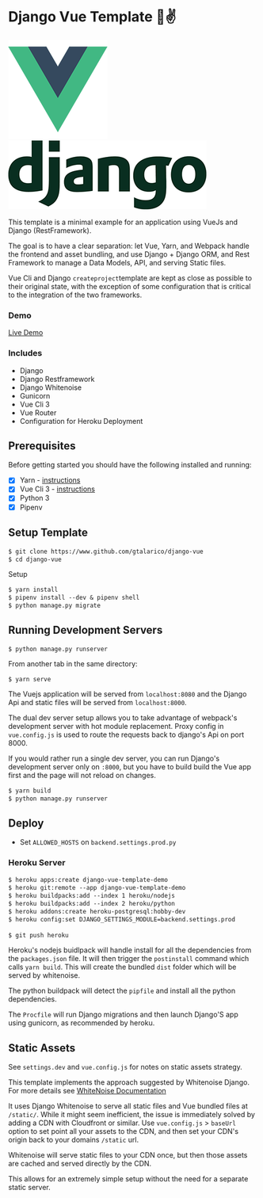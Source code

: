 # Django Vue Template 🐍✌️

![Vue Logo](/src/assets/logo-vue.png "Vue Logo")
![Django Logo](/src/assets/logo-django.png "Django Logo")

This template is a minimal example for an application using VueJs and Django (RestFramework).

The goal is to have a clear separation: let Vue, Yarn, and Webpack handle the frontend and asset bundling,
and use Django + Django ORM, and Rest Framework to manage a Data Models, API, and serving Static files.

Vue Cli and Django `createproject`template are kept as close as possible to their
original state, with the exception of some configuration that is critical
to the integration of the two frameworks.

### Demo

[Live Demo](https://django-vue-template-demo.herokuapp.com/)

### Includes

* Django
* Django Restframework
* Django Whitenoise
* Gunicorn
* Vue Cli 3
* Vue Router
* Configuration for Heroku Deployment


## Prerequisites

Before getting started you should have the following installed and running:

- [X] Yarn - [instructions](https://yarnpkg.com/en/docs/install#mac-stable)
- [X] Vue Cli 3 - [instructions](https://cli.vuejs.org/guide/installation.html)
- [X] Python 3
- [X] Pipenv

## Setup Template

```
$ git clone https://www.github.com/gtalarico/django-vue
$ cd django-vue
```

Setup
```
$ yarn install
$ pipenv install --dev & pipenv shell
$ python manage.py migrate
```

## Running Development Servers

```
$ python manage.py runserver
```

From another tab in the same directory:

```
$ yarn serve
```

The Vuejs application will be served from `localhost:8080` and the Django Api
and static files will be served from `localhost:8000`.

The dual dev server setup allows you to take advantage of
webpack's development server with hot module replacement.
Proxy config in `vue.config.js` is used to route the requests
back to django's Api on port 8000.

If you would rather run a single dev server, you can run Django's
development server only on `:8000`, but you have to build build the Vue app first
and the page will not reload on changes.

```
$ yarn build
$ python manage.py runserver
```


## Deploy

* Set `ALLOWED_HOSTS` on `backend.settings.prod.py`

### Heroku Server

```
$ heroku apps:create django-vue-template-demo
$ heroku git:remote --app django-vue-template-demo
$ heroku buildpacks:add --index 1 heroku/nodejs
$ heroku buildpacks:add --index 2 heroku/python
$ heroku addons:create heroku-postgresql:hobby-dev
$ heroku config:set DJANGO_SETTINGS_MODULE=backend.settings.prod

$ git push heroku
```

Heroku's nodejs buidlpack will handle install for all the dependencies from the `packages.json` file.
It will then trigger the `postinstall` command which calls `yarn build`.
This will create the bundled `dist` folder which will be served by whitenoise.

The python buildpack will detect the `pipfile` and install all the python dependencies.

The `Procfile` will run Django migrations and then launch Django'S app using gunicorn, as recommended by heroku.

## Static Assets

See `settings.dev` and `vue.config.js` for notes on static assets strategy.

This template implements the approach suggested by Whitenoise Django.
For more details see [WhiteNoise Documentation](http://whitenoise.evans.io/en/stable/django.html)

It uses Django Whitenoise to serve all static files and Vue bundled files at `/static/`.
While it might seem inefficient, the issue is immediately solved by adding a CDN
with Cloudfront or similar.
Use `vue.config.js` > `baseUrl` option to set point all your assets to the CDN,
and then set your CDN's origin back to your domains `/static` url.

Whitenoise will serve static files to your CDN once, but then those assets are cached
and served directly by the CDN.

This allows for an extremely simple setup without the need for a separate static server.
